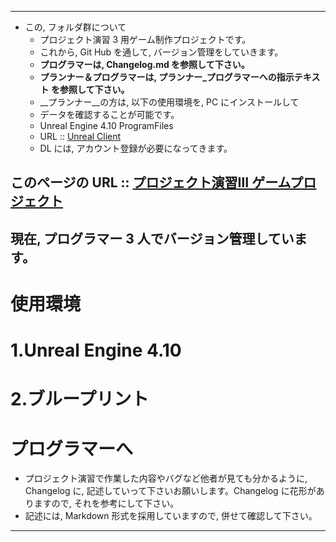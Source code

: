 ﻿***
* この, フォルダ群について
	- プロジェクト演習 3 用ゲーム制作プロジェクトです。
	- これから, Git Hub を通して, バージョン管理をしていきます。
	- __プログラマーは, Changelog.md を参照して下さい。__
	- __プランナー＆プログラマーは, プランナー_プログラマーへの指示テキスト を参照して下さい。__
	- __プランナー__の方は, 以下の使用環境を, PC にインストールして
	- データを確認することが可能です。
	- Unreal Engine 4.10 ProgramFiles
	- URL :: [Unreal Client](https://accounts.unrealengine.com/register/index?response_type=code&state=%2Fdownload%3Fdismiss%3Dhttps%253A%252F%252Fwww.unrealengine.com%252Fja%252Fwhat-is-unreal-engine-4&client_id=43e2dea89b054198a703f6199bee6d5b)
	- DL には, アカウント登録が必要になってきます。

## このページの URL :: __[プロジェクト演習Ⅲ ゲームプロジェクト](https://github.com/proen/SandBoxie)__
## 現在, プログラマー 3 人でバージョン管理しています。

# 使用環境
# 1.Unreal Engine 4.10
# 2.ブループリント
# プログラマーへ
* プロジェクト演習で作業した内容やバグなど他者が見ても分かるように, Changelog に, 記述していって下さいお願いします。Changelog に花形がありますので, それを参考にして下さい。
* 記述には, Markdown 形式を採用していますので, 併せて確認して下さい。
***
